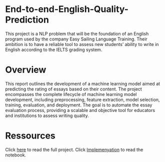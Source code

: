 # End-to-end-English-Quality-Prediction
This project is a NLP problem that will be the foundation of an English program used by the company Easy Sailing Language Training. Their ambition is to have a reliable tool to assess new students’ ability to write in English according to the IELTS grading system.

# Overview
This report outlines the development of a machine learning model aimed at predicting the rating of essays based on their content. The project encompasses the complete lifecycle of machine learning model development, including preprocessing, feature extraction, model selection, training, evaluation, and deployment. The goal is to automate the essay evaluation process, providing a scalable and objective tool for educators and institutions to assess writing quality. 

# Ressources
Click [here](https://github.com/Dalysko/End-to-end-English-Quality-Prediction/blob/main/Final_Project.ipynb) to read the full project.
Click [Implemenyation](https://github.com/Dalysko/End-to-end-English-Quality-Prediction/blob/main/Final_Project.ipynb) to read the notebook.
